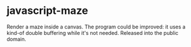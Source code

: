 javascript-maze
===============

Render a maze inside a canvas. The program could be improved: it uses a kind-of double buffering while it's not needed.
Released into the public domain.
